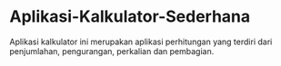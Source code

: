 # Aplikasi-Kalkulator-Sederhana
Aplikasi kalkulator ini merupakan aplikasi perhitungan yang terdiri dari penjumlahan, pengurangan, perkalian dan pembagian. 
